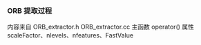 <!--
 * @Author: Liu Weilong
 * @Date: 2021-01-28 08:54:24
 * @LastEditors: Liu Weilong 
 * @LastEditTime: 2021-01-28 08:59:14
 * @FilePath: /3rd-test-learning/31. orb_slam_related/doc/ORB_extractor.md
 * @Description: 
-->
### ORB 提取过程
内容来自 ORB_extractor.h ORB_extractor.cc
主函数 operator()
属性 scaleFactor、nlevels、nfeatures、FastValue
